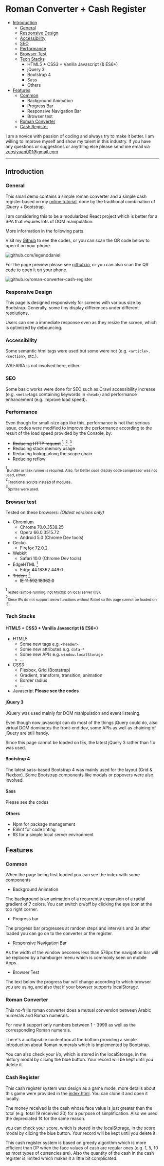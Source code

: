 
# Roman Converter + Cash Register

- [Introduction](#introduction)
    - [General](#general)
    - [Responsive Design](#responsive-design)
    - [Accessibility](#accessibility)
    - [SEO](#seo)
    - [Performance](#performance)
    - [Browser Test](#browser-test)
    - [Tech Stacks](#tech-stacks)
        - HTML5 + CSS3 + Vanilla Javascript (& ES6+)
        - jQuery 3
        - Bootstrap 4
        - Sass
        - Others
- [Features](#features)
    - [Common](#common)
        - Background Animation
        - Progress Bar
        - Responsive Navigation Bar
        - Browser test
    - [Roman Converter](#roman-converter)
    - [Cash Register](#cash-register)

I am a novice with passion of coding and always try to make it better. I am willing to improve myself and show my talent in this industry. If you have any questions or suggestions or anything else please send me email via zuosiyuan001@gmail.com

---

## Introduction
### General

This small demo contains a simple roman converter and a simple cash register based on my [online tutorial](https://www.freecodecamp.org/certification/legenddaniel/javascript-algorithms-and-data-structures), done by the traditional combination of jQuery + Bootstrap.

I am considering this to be a modularized React project which is better for a SPA that requires lots of DOM manipulation.

More information in the following parts.

Visit my [Github](https://github.com/legenddaniel/roman-converter-cash-register "github.com/legenddaniel") to see the codes, or you can scan the QR code below to open it on your phone.

![](img/qr-code.png "github.com/legenddaniel")

For the page preview please see [github.io](https://legenddaniel.github.io/roman-converter-cash-register/ "github.io/roman-converter-cash-register"), or you can also scan the QR code to open it on your phone.

![](img/qr-page.png "github.io/roman-converter-cash-register")

### Responsive Design

This page is designed responsively for screens with various size by Bootstrap. Generally, some tiny display differences under different resolutions. 

Users can see a immediate response even as they resize the screen, which is optimized by debouncing.

### Accessibility

Some semantic html tags were used but some were not (e.g. `<article>, <section>`, etc.).

WAI-ARIA is not involved here, either.

### SEO

Some basic works were done for SEO such as Crawl accessibility increase (e.g. `<meta>`tags containing keywords in `<head>`) and performance enhancement (e.g. improve load speed).

### Performance

Even though for small-size app like this, performance is not that serious issue, codes were modified to improve the performance according to the result of the load speed provided by the Console, by:
- ~~Reducing HTTP request~~ <a href="#performance1"><sup>1</sup></a><sup>, </sup><a href="#performance2"><sup>2</sup></a><sup>, </sup><a href="#performance3"><sup>3</sup></a>
- Reducing stack memory usage
- Reducing lookup along the scope chain
- Reducing reflow

<div>
    <sup id="performance1">1</sup><sub>Bundler or task runner is required. Also, for better code display code compressor was not used, either.</sub>
    <br>
    <sup id="performance2">2</sup><sub>Traditional scripts instead of modules.</sub>
    <br>
    <sup id="performance3">3</sup><sub>Sprites were used.</sub>
</div>

### Browser test

Tested on these browsers: _(Oldest versions only)_

- Chromium
    - Chrome 70.0.3538.25
    - Opera 66.0.3515.72
    - Android 5.0 (Chrome Dev tools)
- Gecko
    - Firefox 72.0.2
- Webkit
    - Safari 10.0 (Chrome Dev tools)
- EdgeHTML <a href="#browser-test1"><sup>1</sup></a>
    - Edge 44.18362.449.0
- ~~Trident~~ <a href="#browser-test2"><sup>2</sup></a>
   - ~~IE 11.592.18362.0~~

<div>
    <sup id="browser-test1">1</sup><sub>Tested (simple running, not Mocha) on local server (IIS).</sub>
    <br>
    <sup id="browser-test2">2</sup><sub>Since IEs do not support arrow functions without Babel so this page cannot be loaded on IE.</sub>
</div>

### Tech Stacks
#### HTML5 + CSS3 + Vanilla Javascript (& ES6+)

- HTML5
    - Some new tags e.g. `<header>`
    - Some new attributes e.g. `data-*`
    - Some new APIs e.g. `window.localStorage`
    - ...
- CSS3
    - Flexbox, Grid (Bootstrap)
    - Gradient, transform, transition, animation
    - Border radius
    - ...
- Javascript __Please see the codes__

#### jQuery 3

JQuery was used mainly for DOM manipulation and event listening. 

Even though now javascript can do most of the things jQuery could do, also virtual DOM dominates the front-end dev, some APIs as well as chaining of jQuery are still handy. 

Since this page cannot be loaded on IEs, the latest jQuery 3 rather than 1.x was used.

#### Bootstrap 4

The latest sass-based Bootstrap 4 was mainly used for the layout (Grid & Flexbox). Some Bootstrap components like modals or popovers were also involved.

#### Sass 

Please see the codes

#### Others

- Npm for package management
- ESlint for code linting
- IIS for a simple local server environment

## Features
### Common

When the page being first loaded you can see the index with some components

- Background Animation

The background is an animation of a recurrently expansion of a radial gradient of 7 colors. You can switch on/off by clicking the eye icon at the top right corner.

- Progress bar

The progress bar progresses at random steps and intervals and 3s after loaded you can go on to the converter or the register.

- Responsive Navigation Bar

As the width of the window becomes less than 576px the navigation bar will be replaced by a hamburger menu which is commonly seen on mobile Apps.

- Browser Test

The text below the progress bar will change according to which browser you are using, and also that if your browser supports localStorage.

### Roman Converter

This no-frills roman converter does a mutual conversion between Arabic numerals and Roman numerals. 

For now it support only numbers between 1 - 3999 as well as the corresponding Roman numerals.

There's a collapsible contentbox at the bottom providing a simple introduction about Roman numerals which is implemented by Bootstrap.

You can also check your i/o, which is stored in the localStorage, in the history modal by clicing the blue button. Your record will be kept until you delete it.

### Cash Register

This cash register system was design as a game mode, more details about this game were provided in the [index.html](https://github.com/legenddaniel/roman-converter-cash-register/blob/master/index.html). You can clone it and open it locally.

The money received is the cash whose face value is just greater than the total (e.g. total 19 received 20) for a purpose of simplification. Also we used the depreciated 1¢ for the same reason.

you can check your score, which is stored in the localStorage, in the score modal by clicing the blue button. Your record will be kept until you delete it.

This cash register system is based on greedy algorithm which is more efficient than DP when the face values of cash are regular ones (e.g. 1, 5, 10 as most types of currencies are). Also the quantity of the cash in the cash register is limited which makes it a little bit complicated.


